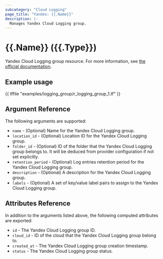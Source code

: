```yaml
---
subcategory: "Cloud Logging"
page_title: "Yandex: {{.Name}}"
description: |-
  Manages Yandex Cloud Logging group.
---
```


# {{.Name}} ({{.Type}})

Yandex Cloud Logging group resource. For more information, see [the official documentation](https://yandex.cloud/docs/logging/concepts/log-group).

## Example usage

{{ tffile "examples/logging_group/r_logging_group_1.tf" }}

## Argument Reference

The following arguments are supported:

* `name` - (Optional) Name for the Yandex Cloud Logging group.
* `location_id` - (Optional) Location ID for the Yandex Cloud Logging group.
* `folder_id` - (Optional) ID of the folder that the Yandex Cloud Logging group belongs to. It will be deduced from provider configuration if not set explicitly.
* `retention_period` - (Optional) Log entries retention period for the Yandex Cloud Logging group.
* `description` - (Optional) A description for the Yandex Cloud Logging group.
* `labels` - (Optional) A set of key/value label pairs to assign to the Yandex Cloud Logging group.

## Attributes Reference

In addition to the arguments listed above, the following computed attributes are exported:

* `id` - The Yandex Cloud Logging group ID.
* `cloud_id` - ID of the cloud that the Yandex Cloud Logging group belong to.
* `created_at` - The Yandex Cloud Logging group creation timestamp.
* `status` - The Yandex Cloud Logging group status.
